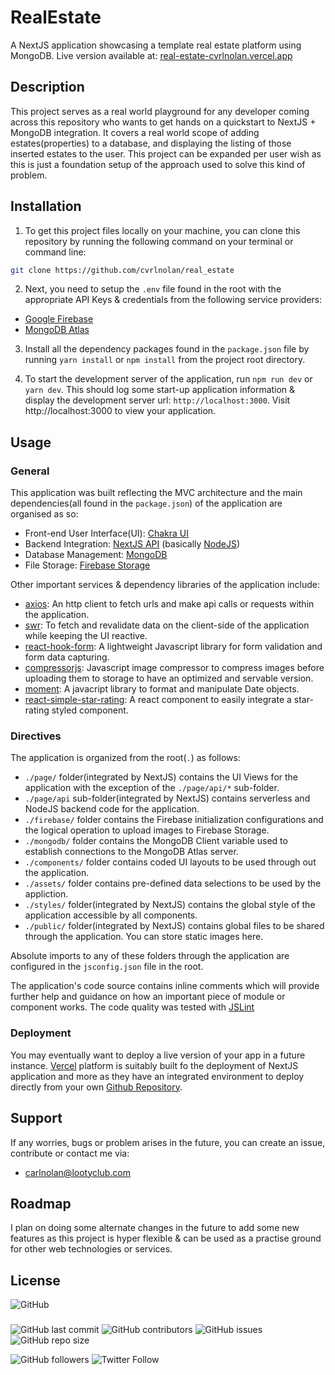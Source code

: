# RealEstate

A NextJS application showcasing a template real estate platform using MongoDB.
Live version available at: [real-estate-cvrlnolan.vercel.app](https://real-estate-cvrlnolan.vercel.app)

## Description

This project serves as a real world playground for any developer coming across this repository who wants to get hands on a quickstart to NextJS + MongoDB integration. It covers a real world scope of adding estates(properties) to a database, and displaying the listing of those inserted estates to the user. This project can be expanded per user wish as this is just a foundation setup of the approach used to solve this kind of problem.

## Installation

1. To get this project files locally on your machine, you can clone this repository by running the following command on your terminal or command line:

```bash
git clone https://github.com/cvrlnolan/real_estate
```

2. Next, you need to setup the `.env` file found in the root with the appropriate API Keys & credentials from the following service providers:

- [Google Firebase](https://firebase.google.com/)
- [MongoDB Atlas](https://cloud.mongodb.com)

3. Install all the dependency packages found in the `package.json` file by running `yarn install` or `npm install` from the project root directory.

4. To start the development server of the application, run `npm run dev` or `yarn dev`. This should log some start-up application information & display the development server url: `http://localhost:3000`. Visit http://localhost:3000 to view your application.

## Usage

### General

This application was built reflecting the MVC architecture and the main dependencies(all found in the `package.json`) of the application are organised as so:

- Front-end User Interface(UI): [Chakra UI](https://chakra-ui.com)
- Backend Integration: [NextJS API](https://nextjs.org/docs/api-routes/introduction) (basically [NodeJS](https://nodejs.org/))
- Database Management: [MongoDB](https://mongodb.com)
- File Storage: [Firebase Storage](https://firebase.google.com/products/storage/)

Other important services & dependency libraries of the application include:

- [axios](https://www.npmjs.com/package/axios): An http client to fetch urls and make api calls or requests within the application.
- [swr](https://swr.vercel.app/): To fetch and revalidate data on the client-side of the application while keeping the UI reactive.
- [react-hook-form](https://react-hook-form.com/): A lightweight Javascript library for form validation and form data capturing.
- [compressorjs](https://fengyuanchen.github.io/compressorjs/): Javascript image compressor to compress images before uploading them to storage to have an optimized and servable version.
- [moment](https://momentjs.com): A javacript library to format and manipulate Date objects.
- [react-simple-star-rating](https://www.npmjs.com/package/react-simple-star-rating): A react component to easily integrate a star-rating styled component.

### Directives

The application is organized from the root(`.`) as follows:

- `./page/` folder(integrated by NextJS) contains the UI Views for the application with the exception of the `./page/api/*` sub-folder.
- `./page/api` sub-folder(integrated by NextJS) contains serverless and NodeJS backend code for the application.
- `./firebase/` folder contains the Firebase initialization configurations and the logical operation to upload images to Firebase Storage.
- `./mongodb/` folder contains the MongoDB Client variable used to establish connections to the MongoDB Atlas server.
- `./components/` folder contains coded UI layouts to be used through out the application.
- `./assets/` folder contains pre-defined data selections to be used by the appliction.
- `./styles/` folder(integrated by NextJS) contains the global style of the application accessible by all components.
- `./public/` folder(integrated by NextJS) contains global files to be shared through the application. You can store static images here.

Absolute imports to any of these folders through the application are configured in the `jsconfig.json` file in the root.

The application's code source contains inline comments which will provide further help and guidance on how an important piece of module or component works. The code quality was tested with [JSLint](https://www.jslint.com/)

### Deployment

You may eventually want to deploy a live version of your app in a future instance. [Vercel](https://vercel.com/) platform is suitably built fo the deployment of NextJS application and more as they have an integrated environment to deploy directly from your own [Github Repository](https://github.com/new).

## Support

If any worries, bugs or problem arises in the future, you can create an issue, contribute or contact me via:

- [carlnolan@lootyclub.com](mailto:carlnolan@lootyclub.com)

## Roadmap

I plan on doing some alternate changes in the future to add some new features as this project is hyper flexible & can be used as a practise ground for other web technologies or services.

## License

![GitHub](https://img.shields.io/github/license/cvrlnolan/real_estate)

###

![GitHub last commit](https://img.shields.io/github/last-commit/cvrlnolan/real_estate) ![GitHub contributors](https://img.shields.io/github/contributors/cvrlnolan/real_estate) ![GitHub issues](https://img.shields.io/github/issues/cvrlnolan/real_estate) ![GitHub repo size](https://img.shields.io/github/repo-size/cvrlnolan/real_estate)

![GitHub followers](https://img.shields.io/github/followers/cvrlnolan?style=social) ![Twitter Follow](https://img.shields.io/twitter/follow/realcarlnolan?style=social)
